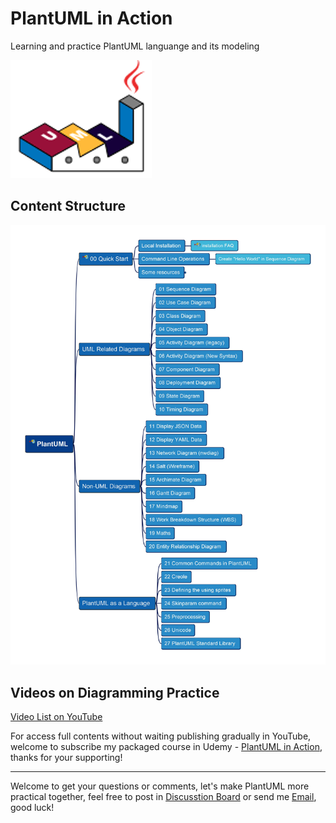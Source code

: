 # PlantUML in Action

Learning and practice PlantUML languange and its modeling

![logl](img/PlantUML-Logo.png)

## Content Structure

![PlantUML in Action TOC](img/PlantUML-in-action.jpg)

## Videos on Diagramming Practice

[Video List on YouTube](https://www.youtube.com/playlist?list=PL6DEHvciXKeVpviuszy0l3yVIlhEFA4Sy)

For access full contents without waiting publishing gradually in YouTube, welcome to subscribe my packaged course in Udemy - [PlantUML in Action](https://www.udemy.com/course/plantuml-in-action/?referralCode=D34C45B9FC7D631C0196), thanks for your supporting!

---

Welcome to get your questions or comments, let's make PlantUML more practical together, feel free to post in [Discusstion Board](https://github.com/yasenstar/PlantUML_in_Action/discussions) or send me [Email](mailto:xiaoqizhao@outlook.com?subject=About_PlantUML), good luck!